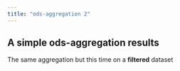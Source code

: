 ```yaml
---
title: "ods-aggregation 2"
---
```


## A simple ods-aggregation results

The same aggregation but this time on a **filtered** dataset


